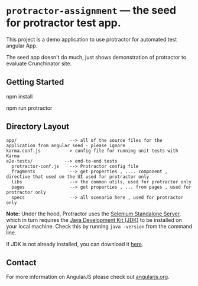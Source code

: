 # `protractor-assignment` — the seed for protractor test app.

This project is a demo application to use protractor for automated test angular App.

The seed app doesn't do much, just shows demonstration of protractor to evaluate Crunchinator site.


## Getting Started

npm install

npm run protractor


## Directory Layout

```
app/                    --> all of the source files for the application from angular seed - please ignore
karma.conf.js         --> config file for running unit tests with Karma
e2e-tests/            --> end-to-end tests
  protractor-conf.js    --> Protractor config file
  fragments             --> get properties , .... component , directive that used on the UI used for protractor only
  libs                  --> the common utils, used for protractor only
  pages                 --> get properties , ... from pages , used for protractor only
  specs                 --> all scenario here , used for protractor only
```


**Note:**
Under the hood, Protractor uses the [Selenium Standalone Server][selenium], which in turn requires
the [Java Development Kit (JDK)][jdk] to be installed on your local machine. Check this by running
`java -version` from the command line.

If JDK is not already installed, you can download it [here][jdk-download].


## Contact

For more information on AngularJS please check out [angularjs.org][angularjs].


[angularjs]: https://angularjs.org/
[bower]: http://bower.io/
[git]: https://git-scm.com/
[http-server]: https://github.com/indexzero/http-server
[jasmine]: https://jasmine.github.io/
[jdk]: https://wikipedia.org/wiki/Java_Development_Kit
[jdk-download]: http://www.oracle.com/technetwork/java/javase/downloads
[karma]: https://karma-runner.github.io/
[local-app-url]: http://localhost:8000/index.html
[node]: https://nodejs.org/
[npm]: https://www.npmjs.org/
[protractor]: http://www.protractortest.org/
[selenium]: http://docs.seleniumhq.org/
[travis]: https://travis-ci.org/
[travis-docs]: https://docs.travis-ci.com/user/getting-started
